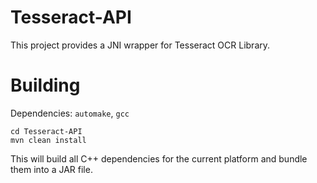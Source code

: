 Tesseract-API
=============
This project provides a JNI wrapper for Tesseract OCR Library.

Building
========

Dependencies: `automake`, `gcc`

```shell
cd Tesseract-API
mvn clean install
```

This will build all C++ dependencies for the current platform and bundle them into a JAR file.
